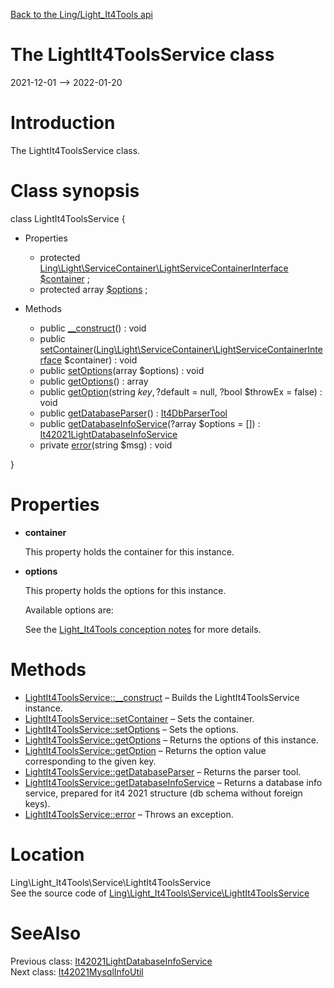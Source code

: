 [Back to the Ling/Light_It4Tools api](https://github.com/lingtalfi/Light_It4Tools/blob/master/doc/api/Ling/Light_It4Tools.md)



The LightIt4ToolsService class
================
2021-12-01 --> 2022-01-20






Introduction
============

The LightIt4ToolsService class.



Class synopsis
==============


class <span class="pl-k">LightIt4ToolsService</span>  {

- Properties
    - protected [Ling\Light\ServiceContainer\LightServiceContainerInterface](https://github.com/lingtalfi/Light/blob/master/doc/api/Ling/Light/ServiceContainer/LightServiceContainerInterface.md) [$container](#property-container) ;
    - protected array [$options](#property-options) ;

- Methods
    - public [__construct](https://github.com/lingtalfi/Light_It4Tools/blob/master/doc/api/Ling/Light_It4Tools/Service/LightIt4ToolsService/__construct.md)() : void
    - public [setContainer](https://github.com/lingtalfi/Light_It4Tools/blob/master/doc/api/Ling/Light_It4Tools/Service/LightIt4ToolsService/setContainer.md)([Ling\Light\ServiceContainer\LightServiceContainerInterface](https://github.com/lingtalfi/Light/blob/master/doc/api/Ling/Light/ServiceContainer/LightServiceContainerInterface.md) $container) : void
    - public [setOptions](https://github.com/lingtalfi/Light_It4Tools/blob/master/doc/api/Ling/Light_It4Tools/Service/LightIt4ToolsService/setOptions.md)(array $options) : void
    - public [getOptions](https://github.com/lingtalfi/Light_It4Tools/blob/master/doc/api/Ling/Light_It4Tools/Service/LightIt4ToolsService/getOptions.md)() : array
    - public [getOption](https://github.com/lingtalfi/Light_It4Tools/blob/master/doc/api/Ling/Light_It4Tools/Service/LightIt4ToolsService/getOption.md)(string $key, ?$default = null, ?bool $throwEx = false) : void
    - public [getDatabaseParser](https://github.com/lingtalfi/Light_It4Tools/blob/master/doc/api/Ling/Light_It4Tools/Service/LightIt4ToolsService/getDatabaseParser.md)() : [It4DbParserTool](https://github.com/lingtalfi/Light_It4Tools/blob/master/doc/api/Ling/Light_It4Tools/Database/It4DbParserTool.md)
    - public [getDatabaseInfoService](https://github.com/lingtalfi/Light_It4Tools/blob/master/doc/api/Ling/Light_It4Tools/Service/LightIt4ToolsService/getDatabaseInfoService.md)(?array $options = []) : [It42021LightDatabaseInfoService](https://github.com/lingtalfi/Light_It4Tools/blob/master/doc/api/Ling/Light_It4Tools/Light_DatabaseInfo/It42021LightDatabaseInfoService.md)
    - private [error](https://github.com/lingtalfi/Light_It4Tools/blob/master/doc/api/Ling/Light_It4Tools/Service/LightIt4ToolsService/error.md)(string $msg) : void

}




Properties
=============

- <span id="property-container"><b>container</b></span>

    This property holds the container for this instance.
    
    

- <span id="property-options"><b>options</b></span>

    This property holds the options for this instance.
    
    Available options are:
    
    
    
    See the [Light_It4Tools conception notes](https://github.com/lingtalfi/Light_It4Tools/blob/master/doc/pages/conception-notes.md) for more details.
    
    



Methods
==============

- [LightIt4ToolsService::__construct](https://github.com/lingtalfi/Light_It4Tools/blob/master/doc/api/Ling/Light_It4Tools/Service/LightIt4ToolsService/__construct.md) &ndash; Builds the LightIt4ToolsService instance.
- [LightIt4ToolsService::setContainer](https://github.com/lingtalfi/Light_It4Tools/blob/master/doc/api/Ling/Light_It4Tools/Service/LightIt4ToolsService/setContainer.md) &ndash; Sets the container.
- [LightIt4ToolsService::setOptions](https://github.com/lingtalfi/Light_It4Tools/blob/master/doc/api/Ling/Light_It4Tools/Service/LightIt4ToolsService/setOptions.md) &ndash; Sets the options.
- [LightIt4ToolsService::getOptions](https://github.com/lingtalfi/Light_It4Tools/blob/master/doc/api/Ling/Light_It4Tools/Service/LightIt4ToolsService/getOptions.md) &ndash; Returns the options of this instance.
- [LightIt4ToolsService::getOption](https://github.com/lingtalfi/Light_It4Tools/blob/master/doc/api/Ling/Light_It4Tools/Service/LightIt4ToolsService/getOption.md) &ndash; Returns the option value corresponding to the given key.
- [LightIt4ToolsService::getDatabaseParser](https://github.com/lingtalfi/Light_It4Tools/blob/master/doc/api/Ling/Light_It4Tools/Service/LightIt4ToolsService/getDatabaseParser.md) &ndash; Returns the parser tool.
- [LightIt4ToolsService::getDatabaseInfoService](https://github.com/lingtalfi/Light_It4Tools/blob/master/doc/api/Ling/Light_It4Tools/Service/LightIt4ToolsService/getDatabaseInfoService.md) &ndash; Returns a database info service, prepared for it4 2021 structure (db schema without foreign keys).
- [LightIt4ToolsService::error](https://github.com/lingtalfi/Light_It4Tools/blob/master/doc/api/Ling/Light_It4Tools/Service/LightIt4ToolsService/error.md) &ndash; Throws an exception.





Location
=============
Ling\Light_It4Tools\Service\LightIt4ToolsService<br>
See the source code of [Ling\Light_It4Tools\Service\LightIt4ToolsService](https://github.com/lingtalfi/Light_It4Tools/blob/master/Service/LightIt4ToolsService.php)



SeeAlso
==============
Previous class: [It42021LightDatabaseInfoService](https://github.com/lingtalfi/Light_It4Tools/blob/master/doc/api/Ling/Light_It4Tools/Light_DatabaseInfo/It42021LightDatabaseInfoService.md)<br>Next class: [It42021MysqlInfoUtil](https://github.com/lingtalfi/Light_It4Tools/blob/master/doc/api/Ling/Light_It4Tools/SimplePdoWrapper/Util/It42021MysqlInfoUtil.md)<br>

